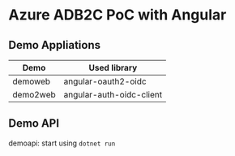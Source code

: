 # Azure ADB2C PoC with Angular

## Demo Appliations

| Demo     | Used library             |
| -------- | ------------------------ |
| demoweb  | angular-oauth2-oidc      |
| demo2web | angular-auth-oidc-client |

## Demo API

demoapi:    start using `dotnet run`
